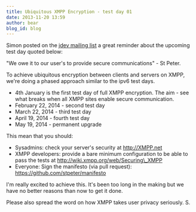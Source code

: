 ```yaml
---
title: Ubiquitous XMPP Encryption - test day 01
date: 2013-11-20 13:59
author: bear
blog_id: blog
---
```


Simon posted on the [jdev mailing list](https://mail.jabber.org/pipermail/jdev/2013-November/089772.html) a great reminder about the upcoming test day quoted below:

"We owe it to our user's to provide secure communications" - St Peter.

To achieve ubiquitous encryption between clients and servers on XMPP, we're   doing a phased approach similar to the ipv6 test days.

- 4th January is the first test day of full XMPP encryption. The aim - see what breaks when all XMPP sites enable secure communication.
- February 22, 2014 - second test day  
- March 22, 2014 - third test day  
- April 19, 2014 - fourth test day  
- May 19, 2014 - permanent upgrade

This mean that you should:

- Sysadmins: check your server's security at http://XMPP.net  
- XMPP developers: provide a bare minimum configuration to be able to pass the tests at http://wiki.xmpp.org/web/Securing\_XMPP   
- Everyone: Sign the manifesto (via pull request): https://github.com/stpeter/manifesto

I'm really excited to achieve this. It's been too long in the making but we have no better reasons than now to get it done.

Please also spread the word on how XMPP takes user privacy seriously.
S.
